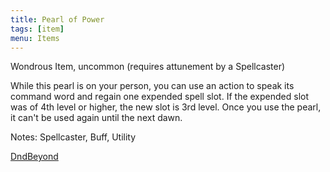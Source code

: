 ```yaml
---
title: Pearl of Power
tags: [item]
menu: Items
---
```


Wondrous Item, uncommon (requires attunement by a Spellcaster)

While this pearl is on your person, you can use an action to speak its command word and regain one expended spell slot. If the expended slot was of 4th level or higher, the new slot is 3rd level. Once you use the pearl, it can't be used again until the next dawn.

Notes: Spellcaster, Buff, Utility

[DndBeyond](https://www.dndbeyond.com/magic-items/4691-pearl-of-power)